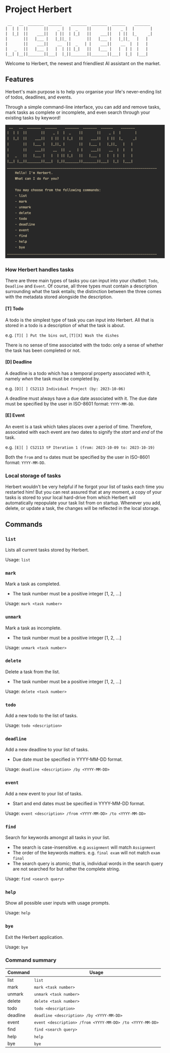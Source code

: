 # Project Herbert

```
 __   __  _______  ______    _______  _______  ______    _______ 
|  | |  ||       ||    _ |  |  _    ||       ||    _ |  |       |
|  |_|  ||    ___||   | ||  | |_|   ||    ___||   | ||  |_     _|
|       ||   |___ |   |_||_ |       ||   |___ |   |_||_   |   |  
|       ||    ___||    __  ||  _   | |    ___||    __  |  |   |  
|   _   ||   |___ |   |  | || |_|   ||   |___ |   |  | |  |   |  
|__| |__||_______||___|  |_||_______||_______||___|  |_|  |___|  
```

Welcome to Herbert, the newest and friendliest AI assistant on the market.

## Features

Herbert's main purpose is to help you organise your life's never-ending list of todos, deadlines, and events. 

Through a simple command-line interface, you can add and remove tasks, mark tasks as complete or incomplete, and even search through your existing tasks by keyword!

![Herbert's main menu](chatbot_home.png)

### How Herbert handles tasks

There are three main types of tasks you can input into your chatbot: `Todo`, `Deadline` and `Event`. Of course, all three types must contain a description surrounding what the task entails; the distinction between the three comes with the metadata stored alongside the description. 

#### [T] Todo

A todo is the simplest type of task you can input into Herbert. All that is stored in a todo is a description of what the task is about.

e.g. `[T][ ] Put the bins out`, `[T][X] Wash the dishes`

There is no sense of time associated with the todo: only a sense of whether the task has been completed or not.

#### [D] Deadline

A deadline is a todo which has a temporal property associated with it, namely _when_ the task must be completed by.

e.g. `[D][ ] CS2113 Individual Project (by: 2023-10-06)`

A deadline must always have a due date associated with it. The due date must be specified by the user in ISO-8601 format: `YYYY-MM-DD`.

#### [E] Event

An event is a task which takes places over a period of time. Therefore, associated with each event are _two_ dates to signify the _start_ and _end_ of the task.

e.g. `[E][ ] CS2113 tP Iteration 1 (from: 2023-10-09 to: 2023-10-19)`

Both the `from` and `to` dates must be specified by the user in ISO-8601 format: `YYYY-MM-DD`.

### Local storage of tasks

Herbert wouldn't be very helpful if he forgot your list of tasks each time you restarted him! But you can rest assured that at any moment, a copy of your tasks is stored to your local hard-drive from which Herbert will automatically repopulate your task list from on startup. Whenever you add, delete, or update a task, the changes will be reflected in the local storage.

## Commands

### `list`

Lists all current tasks stored by Herbert.

Usage: `list`

### `mark`

Mark a task as completed.

- The task number must be a positive integer [1, 2, ...]

Usage: `mark <task number>`

### `unmark`

Mark a task as incomplete.

- The task number must be a positive integer [1, 2, ...]

Usage: `unmark <task number>`

### `delete`

Delete a task from the list.

- The task number must be a positive integer [1, 2, ...]

Usage: `delete <task number>`

### `todo`

Add a new todo to the list of tasks.

Usage: `todo <description>`

### `deadline`

Add a new deadline to your list of tasks. 

- Due date must be specified in YYYY-MM-DD format.

Usage: `deadline <description> /by <YYYY-MM-DD>`

### `event`

Add a new event to your list of tasks. 

- Start and end dates must be specified in YYYY-MM-DD format.

Usage: `event <description> /from <YYYY-MM-DD> /to <YYYY-MM-DD>`

### `find`

Search for keywords amongst all tasks in your list.

- The search is case-insensitive. e.g `assignment` will match `Assignment`
- The order of the keywords matters. e.g. `final exam` will not match `exam final` 
- The search query is atomic; that is, individual words in the search query are not searched for but rather the complete string.

Usage: `find <search query>`

### `help`

Show all possible user inputs with usage prompts.

Usage: `help`

### `bye`

Exit the Herbert application.

Usage: `bye`

### Command summary

| Command  | Usage                                                     |
|----------|-----------------------------------------------------------|
| list     | `list`                                                    |
| mark     | `mark <task number>`                                      |
| unmark   | `unmark <task number>`                                    |
| delete   | `delete <task number>`                                    |
| todo     | `todo <description>`                                      |
| deadline | `deadline <description> /by <YYYY-MM-DD>`                 |
| event    | `event <description> /from <YYYY-MM-DD> /to <YYYY-MM-DD>` |
| find     | `find <search query>`                                     |
| help     | `help`                                                    |
| bye      | `bye`                                                     |